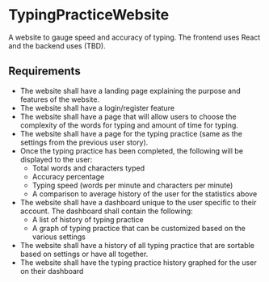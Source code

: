 # TypingPracticeWebsite
A website to gauge speed and accuracy of typing. The frontend uses React and the backend uses (TBD).

## Requirements
- The website shall have a landing page explaining the purpose and features of the website.
- The website shall have a login/register feature
- The website shall have a page that will allow users to choose the complexity of the words for typing and amount of time for typing.
- The website shall have a page for the typing practice (same as the settings from the previous user story).
- Once the typing practice has been completed, the following will be displayed to the user:
  - Total words and characters typed
  - Accuracy percentage
  - Typing speed (words per minute and characters per minute)
  - A comparison to average history of the user for the statistics above
- The website shall have a dashboard unique to the user specific to their account. The dashboard shall contain the following:
  - A list of history of typing practice
  - A graph of typing practice that can be customized based on the various settings
- The website shall have a history of all typing practice that are sortable based on settings or have all together.
- The website shall have the typing practice history graphed for the user on their dashboard
